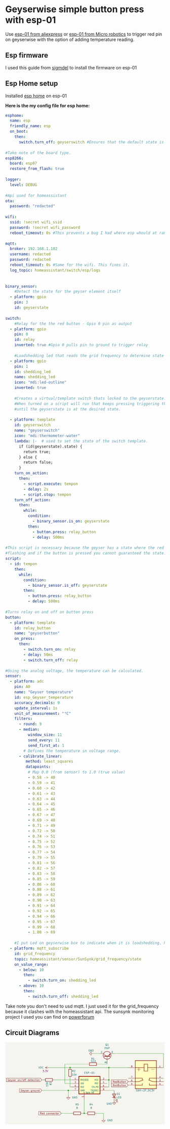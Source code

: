 
# Geyserwise simple button press with esp-01

Use [esp-01 from aliexpress](https://www.aliexpress.com/item/1005004626018608.html) or [esp-01 from Micro robotics](https://www.robotics.org.za/ESP-01?search=esp) to trigger red pin on geyserwise with the option of adding temperature reading.

## Esp firmware

I used this guide from [sigmdel](https://www.sigmdel.ca/michel/ha/esp8266/ESP01_AT_Firmware_en.html#v175) to install the firmware on esp-01


## Esp Home setup

Installed [esp home](https://www.esphome.io/components/esp8266) on esp-01

**Here is the my config file for esp home:**
```yaml
esphome:
  name: esp
  friendly_name: esp
  on_boot:
    then:
      switch.turn_off: geyserswitch #Ensures that the default state is off.

#Take note of the board type.
esp8266:
  board: esp07
  restore_from_flash: true

logger:
  level: DEBUG

#Api used for homeassistant
ota:
  password: "redacted"

wifi:
  ssid: !secret wifi_ssid
  password: !secret wifi_password
  reboot_timeout: 0s #This prevents a bug I had where esp whould at random intervals restart.

mqtt:
  broker: 192.168.1.102
  username: redacted
  password: redacted
  reboot_timeout: 0s #Same for the wifi. This fixes it.
  log_topic: homeassistant/switch/esp/logs


binary_sensor:
    #Detect the state for the geyser element itself
  - platform: gpio
    pin: 3
    id: geyserstate
    
switch:
    #Relay for the the red button - Gpio 0 pin as output
  - platform: gpio
    pin: 0
    id: relay
    inverted: true #Gpio 0 pulls pin to ground to trigger relay

    #Loadshedding led that reads the grid frequency to determine state
  - platform: gpio
    pin: 1
    id: shedding_led
    name: shedding_led
    icon: "mdi:led-outline"
    inverted: true

    #Creates a virtual/template switch thats locked to the geyserstate.
    #When turned on a script will run that keeps pressing triggering the relay
    #until the geyserstate is at the desired state.

  - platform: template
    id: geyserswitch
    name: "geyserswitch"
    icon: "mdi:thermometer-water"
    lambda: |-  # used to set the state of the switch template.
      if (id(geyserstate).state) {
        return true;
      } else {
        return false;
      }
    turn_on_action:
      then:
        - script.execute: tempon
        - delay: 2s
        - script.stop: tempon
    turn_off_action:
      then:
        while:
          condition:
            - binary_sensor.is_on: geyserstate
          then:
            - button.press: relay_button
            - delay: 500ms

#This script is necessary because the geyser has a state where the red led is 
#flashing and if the button is pressed you cannot guaranteed the state.
script:
  - id: tempon
    then:
      while:
        condition:
          - binary_sensor.is_off: geyserstate
        then:
          - button.press: relay_button
          - delay: 500ms
  
#Turns relay on and off on button press
button:
  - platform: template
    id: relay_button
    name: "geyserbutton"
    on_press:
      then:
        - switch.turn_on: relay
        - delay: 50ms
        - switch.turn_off: relay

#Using the analog voltage, the temperature can be calculated.
sensor:
  - platform: adc
    pin: A0
    name: "Geyser temperature"
    id: esp_Geyser_temperature
    accuracy_decimals: 9
    update_interval: 1s
    unit_of_measurement: "°C"
    filters: 
      - round: 9
      - median:
          window_size: 11
          send_every: 11
          send_first_at: 1
        # Defines the temperature in voltage range.
      - calibrate_linear:
         method: least_squares
         datapoints:
          # Map 0.0 (from sensor) to 1.0 (true value)
          - 0.58 -> 40
          - 0.59 -> 41
          - 0.60 -> 42
          - 0.61 -> 43
          - 0.63 -> 44
          - 0.64 -> 45
          - 0.65 -> 46
          - 0.67 -> 47
          - 0.69 -> 48
          - 0.71 -> 49
          - 0.72 -> 50
          - 0.74 -> 51
          - 0.75 -> 52
          - 0.76 -> 53
          - 0.77 -> 54
          - 0.79 -> 55
          - 0.81 -> 56
          - 0.82 -> 57
          - 0.83 -> 58
          - 0.85 -> 59
          - 0.86 -> 60
          - 0.88 -> 61
          - 0.89 -> 62
          - 0.90 -> 63
          - 0.91 -> 64
          - 0.92 -> 65
          - 0.94 -> 66
          - 0.95 -> 67
          - 0.99 -> 68
          - 1.00 -> 69
    
    #I put Led on geyserwise box to indicate when it is loadshedding. https://powerforum.co.za/topic/8451-sunsynk-inverter-monitoring/page/29/#comment-197235
  - platform: mqtt_subscribe
    id: grid_frequency
    topic: homeassistant/sensor/SunSynk/grid_frequency/state
    on_value_range:
      - below: 10
        then: 
          - switch.turn_on: shedding_led
      - above: 10
        then:
          - switch.turn_off: shedding_led

```
Take note you don't need to usd mqtt. I just used it for the grid_frequency because it clashes with the homeassistant api.
The sunsynk monitoring project I used you can find on [powerforum](https://powerforum.co.za/topic/8451-sunsynk-inverter-monitoring/page/29/#comment-197235)

## Circuit Diagrams

![Schematic](https://github.com/Hannes-vz/geyserwise-esp32-01/blob/main/Pictures/Schematic.png)


